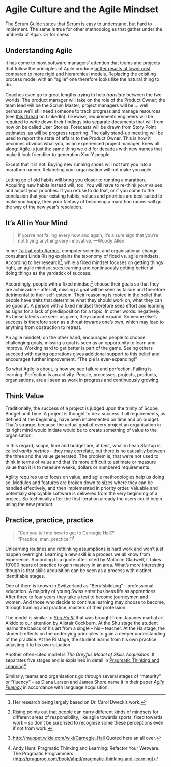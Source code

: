 # Agile Culture and the Agile Mindset
The Scrum Guide states that Scrum is easy to understand, but hard to implement. The same is true for other methodologies that gather under the umbrella of _Agile_. Or for chess.

## Understanding Agile
<!-- 1.2.1. Understanding the Agile mindset
Many people come to Agile looking for "the Agile process". However, while some processes and methodologies may be more supportive or common in Agile organizations than others, the mindset must come first.
The purpose of this LO is to help learners understand that Agile is a mindset. -->

It has come to most software managers’ attention that teams and projects that follow the principles of Agile produce [better results at lower cost][Standish] compared to more rigid and hierarchical models. Replacing the exisiting process model with an “agile” one therefore looks like the natural thing to do.

Coaches even go to great lengths trying to help _translate_ between the two worlds: The product manager will take on the role of the Product Owner; the team lead will be the Scrum Master; project managers will be … well perhaps we’ll still need someone to track progress and manage resources (see [this thread][Scrum-PM] on LinkedIn). Likewise, requirements engineers will be required to write down their findings into separate documents that will from now on be called User Stories. Forecasts will be drawn from Story Point estimates, as will be progress reporting. The daily stand-up meeting will be used to report the state of affairs to the Product Owner. This is how it becomes obvious what you, as an experienced project manager, knew all along: Agile is just the same thing we did for decades with new names that make it look friendlier to generation X or Y people.

Except that it is not. Buying new running shoes will not turn you into a marathon runner. Relabeling your organisation will not make you agile.

Letting go of old habits will bring you closer to running a marathon. Acquiring new habits instead will, too. You will have to re-think _your_ values and adjust your priorities. If you refuse to do that, or if you come to the conclusion that your existing habits, values and priorities are best suited to make you happy, then your fantasy of becoming a marathon runner will go the way of the new year’s resolution.

## It’s All in Your Mind
<!-- 1.2.2. Establishing the Agile mindset
Experiencing the Agile mindset is the best way to establish it in a learner
The purpose of this LO is to have the learner experience situations in which the Agile mindset is likely to be different, so the learner can internalize the difference experientially, not just in concept.
To be acceptable, this LO should include exercises that allow the learner to experience the Agile mindset. -->
<!-- Penny Game: http://tastycupcakes.org/2013/05/the-penny-game/ -->

> If you’re not failing every now and again,
> it’s a sure sign that you’re not trying anything very innovative.
> —Woody Allen

In her [Talk at goto Aarhus][Rising-Aarhus], computer scientist and organisational change consultant Linda Rising explains the taxonomy of fixed vs. agile mindsets. According to her research[^3], while a fixed mindset focuses on getting things right, an agile mindset sees learning and continuously getting better at doing things as the yardstick of success.

Accordingly, people with a fixed mindset[^2] choose their goals so that they are achievable – after all, missing a goal will be seen as failure and therefore detrimental to their self-esteem. Their reasoning is rooted in the belief that people have traits that determine what they should work on, what they can be good at. A person with a fixed mindset therefore sees effort and learning as signs for a lack of predisposition for a topic. In other words: negatively. As these talents are seen as given, they cannot expand. Someone else’s success is therefore seen as a threat towards one’s own, which may lead to anything from obstruction to retreat.

An agile mindset, on the other hand, encourages people to choose challenging goals; missing a goal is seen as an opportunity to learn and improve. Working hard to get better is part of the game. Seeing others succeed with daring operations gives additional support to this belief and encourages further improvement. “The pie is ever-expanding!”

So what Agile is about, is how we see failure and perfection. Failing is learning. Perfection is an activity. People, processes, projects, products, organisations, are all seen as work in progress and continuously growing.

## Think Value
Traditionally, the success of a project is judged upon the trinity of Scope, Budget and Time. A project is thought to be a success if all requirements, as defined at the beginning, have been implemented on time and on budget. That’s strange, because the actual goal of every project an organisation in its right mind would initiate would be to create something of value to the organisation.

In this regard, scope, time and budget are, at best, what in Lean Startup is called _vanity metrics_ – they may correlate, but there is no causality between the three and the value generated. The problem is, that we’re not used to think in terms of value and that it’s more difficult to estimate or measure value than it is to measure weeks, dollars or numbered requirements.

Agility requires us to focus on value, and agile methodologies help us doing so. Modules and features are broken down to sizes where they can be handled effectively, and then implemented in priority order. Valuable and potentially deployable software is delivered from the very beginning of a project. So technically after the first iteration already the users could begin using the new product.

## Practice, practice, practice
<!-- 1.2.3. Agile in context
The level of knowledge and experience held by individuals, teams and organizations can affect behaviors, processes, and adoption.
The purpose of this LO is to introduce the learner to team or organizational development models, so that beginners can see where they are limited and experts can understand their colleagues' limits in applying these ideas.
To be acceptable, this LO should include discussion of shu-ha-ri, Dreyfus, or a similar novice-to-expert development model. -->
> “Can you tell me how to get to Carnegie Hall?”  
> “Practice, man, practice!”[^1]

Unlearning routines and rethinking assumptions is hard work and won’t just happen overnight. Learning a new skill is a process we all know from experience. According to a quote often cited by Malcolm Gladwell, it takes 10’000 hours of practice to gain mastery in an area. What’s more interesting though is that skills acquisition can be seen as a process with distinct, identifiable stages.

One of them is known in Switzerland as “Berufsbildung” – professional education. A majority of young Swiss enter business life as apprentices. After three to four years they take a test to become journeymen and -women. And those who decide to continue learning may choose to become, through training and practice, masters of their profession.

The model is similar to _[Shu Ha Ri][Shu-Ha-Ri]_ that was brought from Japanes martial art Aikido to our attention by Alistair Cockburn. At the Shu stage the student learns the basics of his art from a single – his – teacher. At the Ha stage, the student reflects on the underlying principles to gain a deeper understanding of the practice. At the Ri stage, the student learns from his own practice, adjusting it to his own situation.

Another often-cited model is _The Dreyfus Model of Skills Acquisition_. It separates five stages and is explained in detail in [Pragmatic Thinking and Learning][PTaL][^4]

Similarly, teams and organisations go through several stages of “maturity” or “fluency” – as Diana Larsen and James Shore name it in their paper _[Agile Fluency][AF]_ in accordance with language acquisition.

<!-- Links -->
[Standish]: http://www.mountaingoatsoftware.com/blog/agile-succeeds-three-times-more-often-than-waterfall "Moutain Goat: Agile Succeeds Three Times More Often"
[Scrum-PM]: http://www.linkedin.com/groups/How-can-Project-Manager-add-3786271.S.76494447 "How can project managers add to Scrum?"
[Rising-Aarhus]: https://www.youtube.com/watch?v=C13JC_YP2Q8 "Linda Rising: The Agile Mindset – and beyond (YouTube)"
[Shu-Ha-Ri]: http://alistair.cockburn.us/Shu+Ha+Ri "Alistair Cockburn: Shu Ha Ri"
[PTaL]: http://media.pragprog.com/titles/ahptl/chap2.pdf "Excerpt, Chapter 2"
[AF]: http://martinfowler.com/articles/agileFluency.html "Agile Fluency"
<!-- Footnotes -->

[^1]: http://muppet.wikia.com/wiki/Carnegie_Hall Quoted here an all over.

[^2]: Rising points out that people can carry different kinds of mindsets for different areas of responsibility, like agile towards sports, fixed towards work – so don’t be surprised to recognise some these perceptions even if not from work.

[^3]: Her research being largely based on Dr. Carol Dweck’s work.

[^4]: Andy Hunt: Pragmatic Thinking and Learning: Refactor Your Wetware. The Pragmatic Programmers (http://pragprog.com/book/ahptl/pragmatic-thinking-and-learning)

<!--
How to be agile

   * Agile as values and culture
   * How knowledge level affects behaviors, processes, adoption 
   * 
      * Shu-ha-ri, Dreyfus model
   * Establish this mindset in the learner
-->